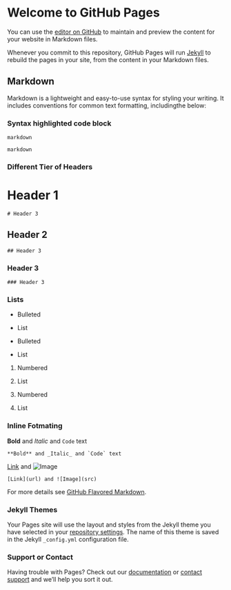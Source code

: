 
# Welcome to GitHub Pages

You can use the [editor on GitHub](https://github.com/Pale-Crusader/Shared_Images/edit/gh-pages/index.md) to maintain and preview the content for your website in Markdown files.

Whenever you commit to this repository, GitHub Pages will run [Jekyll](https://jekyllrb.com/) to rebuild the pages in your site, from the content in your Markdown files.

## Markdown

Markdown is a lightweight and easy-to-use syntax for styling your writing. It includes conventions for common text formatting, includingthe below:

### Syntax highlighted code block
```markdown```

``````markdown``````

### Different Tier of Headers

# Header 1
```# Header 3```

## Header 2
```## Header 3```

### Header 3
```### Header 3```

### Lists

- Bulleted
- List

- Bulleted
- List

1. Numbered
2. List

1. Numbered
2. List

### Inline Fotmating

**Bold** and _Italic_ and `Code` text

```**Bold** and _Italic_ and `Code` text```

[Link](url) and ![Image](src)

```[Link](url) and ![Image](src)```

For more details see [GitHub Flavored Markdown](https://guides.github.com/features/mastering-markdown/).

### Jekyll Themes

Your Pages site will use the layout and styles from the Jekyll theme you have selected in your [repository settings](https://github.com/Pale-Crusader/Shared_Images/settings/pages). The name of this theme is saved in the Jekyll `_config.yml` configuration file.

### Support or Contact

Having trouble with Pages? Check out our [documentation](https://docs.github.com/categories/github-pages-basics/) or [contact support](https://support.github.com/contact) and we’ll help you sort it out.
